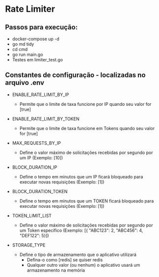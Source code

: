 # Rate Limiter


## Passos para execução:

- docker-compose up -d
- go md tidy
- cd cmd
- go run main.go
- Testes em limiter_test.go

## Constantes de configuração - localizadas no arquivo .env
* ENABLE_RATE_LIMIT_BY_IP
    - Permite que o limite de taxa funcione por IP quando seu valor for [true]

* ENABLE_RATE_LIMIT_BY_TOKEN
    - Permite que o limite de taxa funcione em Tokens quando seu valor for [true]

* MAX_REQUESTS_BY_IP
    - Define o valor máximo de solicitações recebidas por segundo por um IP (Exemplo: [10])

* BLOCK_DURATION_IP 
    - Define o tempo em minutos que um IP ficará bloqueado para executar novas requisições (Exemplo: [1])

* BLOCK_DURATION_TOKEN
    - Define o tempo em minutos que um TOKEN ficará bloqueado para executar novas requisições (Exemplo: [1])

* TOKEN_LIMIT_LIST 
    - Define o valor máximo de solicitações recebidas por segundo por um Token específico (Exemplo: [{ "ABC123": 2, "ABC456": 4, "DEF122": 5}])

* STORAGE_TYPE
    - Define o tipo de armazenamento que o aplicativo utilizará
        - Defina-o como [redis] se quiser redis
        - Qualquer outro valor (ou nenhum) o aplicativo usará um armazenamento na memória

